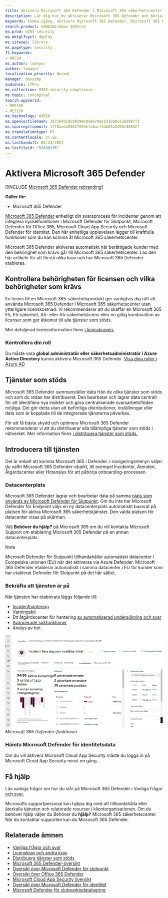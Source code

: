 ```yaml
---
title: Aktivera Microsoft 365 Defender i Microsoft 365 säkerhetscenter
description: Lär dig hur du aktiverar Microsoft 365 Defender och börjar integrera säkerhetstillbud och -svar.
keywords: komma igång, aktivera Microsoft 365 Defender, Microsoft 365 Defender, M365, säkerhet, dataplats, nödvändiga behörigheter, licensberättigande, inställningssidan
search.product: eADQiWindows 10XVcnh
ms.prod: m365-security
ms.mktglfcycl: deploy
ms.sitesec: library
ms.pagetype: security
f1.keywords:
- NOCSH
ms.author: lomayor
author: lomayor
localization_priority: Normal
manager: dansimp
audience: ITPro
ms.collection: M365-security-compliance
ms.topic: conceptual
search.appverid:
- MOE150
- MET150
ms.technology: m365d
ms.openlocfilehash: 3d7564b5d509190c8c8e799c541bb0ca583097f1
ms.sourcegitcommit: 17f0aada83627d9defa0acf4db03a2d58e46842f
ms.translationtype: MT
ms.contentlocale: sv-SE
ms.lasthandoff: 05/24/2021
ms.locfileid: "52636236"
---
```

# <a name="turn-on-microsoft-365-defender"></a>Aktivera Microsoft 365 Defender

[!INCLUDE [Microsoft 365 Defender rebranding](../includes/microsoft-defender.md)]


**Gäller för:**
- Microsoft 365 Defender

[Microsoft 365 Defender](microsoft-365-defender.md) enhetligt din svarsprocess för incidenter genom att integrera nyckelfunktioner i Microsoft Defender för Slutpunkt, Microsoft Defender för Office 365, Microsoft Cloud App Security och Microsoft Defender för identitet. Den här enhetliga upplevelsen lägger till kraftfulla funktioner som du kan komma åt Microsoft 365 säkerhetscenter.

Microsoft 365 Defender aktiveras automatiskt när berättigade kunder med den behörighet som krävs går till Microsoft 365 säkerhetscenter. Läs den här artikeln för att förstå olika krav och hur Microsoft 365 Defender etableras.

## <a name="check-license-eligibility-and-required-permissions"></a>Kontrollera behörigheten för licensen och vilka behörigheter som krävs

En licens till en Microsoft 365-säkerhetsprodukt ger vanligtvis dig rätt att använda Microsoft 365 Defender i Microsoft 365 säkerhetscenter utan ytterligare licenskostnad. Vi rekommenderar att du skaffar en Microsoft 365 E5, E5-säkerhet, A5- eller A5-säkerhetslicens eller en giltig kombination av licenser som ger åtkomst till alla tjänster som stöds.

Mer detaljerad licensinformation finns [i licenskraven.](prerequisites.md#licensing-requirements)

### <a name="check-your-role"></a>Kontrollera din roll

Du måste vara **global administratör eller** **säkerhetsadministratör i Azure Active Directory** kunna aktivera Microsoft 365 Defender. [Visa dina roller i Azure AD](/azure/active-directory/users-groups-roles/directory-manage-roles-portal)

## <a name="supported-services"></a>Tjänster som stöds

Microsoft 365 Defender sammanställer data från de olika tjänster som stöds och som du redan har distribuerat. Den bearbetar och lagrar data centralt för att identifiera nya insikter och göra centraliserade svarsarbetsflöden möjliga. Det gör detta utan att befintliga distributioner, inställningar eller data som är kopplade till de integrerade tjänsterna påverkas.

För att få bästa skydd och optimera Microsoft 365 Defender rekommenderar vi att du distribuerar alla tillämpliga tjänster som stöds i nätverket. Mer information finns [i distribuera tjänster som stöds.](deploy-supported-services.md)

## <a name="onboard-to-the-service"></a>Introducera till tjänsten
Det är enkelt att komma Microsoft 365 i Defender. I navigeringsmenyn väljer du valfri Microsoft 365 Defender-objekt, till exempel Incidenter, Ärenden, Åtgärdscenter eller Hotanalys för att påbörja onboarding-processen. 

### <a name="data-center-location"></a>Datacenterplats

Microsoft 365 Defender lagrar och bearbetar data på samma [plats som används av Microsoft Defender för Slutpunkt](/windows/security/threat-protection/microsoft-defender-atp/data-storage-privacy). Om du inte har Microsoft Defender för Endpoint väljs en ny datacenterplats automatiskt baserat på platsen för aktiva Microsoft 365 säkerhetstjänster. Den valda platsen för datacenter visas på skärmen.

Välj **Behöver du hjälp?** på Microsoft 365 om du vill kontakta Microsoft Support om etablering Microsoft 365 Defender på en annan datacenterplats.

> [!NOTE]
> Microsoft Defender för Slutpunkt tillhandahåller automatiskt datacenter i Europeiska unionen (EU) när det aktiveras via Azure Defender. Microsoft 365 Defender etablerar automatiskt i samma datacenter i EU för kunder som har etablerat Defender för Slutpunkt på det här sättet.

### <a name="confirm-that-the-service-is-on"></a>Bekräfta att tjänsten är på

När tjänsten har etablerats läggs följande till:

- [Incidenthantering](incidents-overview.md)
- [Varningskö](investigate-alerts.md)
- Ett åtgärdscenter för hantering [av automatiserad undersökning och svar](m365d-autoir.md)
- [Avancerade sökfunktioner](advanced-hunting-overview.md)
- Analys av hot

![Bild av Microsoft 365 säkerhetscenter-navigeringsfönstret med Microsoft 365 Defender Microsoft 365 säkerhetscenter med incidenthantering och andra ](../../media/overview-incident.png)
 *Microsoft 365 Defender-funktioner*

### <a name="getting-microsoft-defender-for-identity-data"></a>Hämta Microsoft Defender för identitetsdata 
Om du vill aktivera Microsoft Cloud App Security måste du logga in på Microsoft Cloud App Security minst en gång.

## <a name="get-assistance"></a>Få hjälp

Läs vanliga frågor om hur du slår på Microsoft 365 Defender i Vanliga frågor [och svar.](m365d-enable-faq.md)

Microsofts supportpersonal kan hjälpa dig med att tillhandahålla eller återkalla tjänsten och relaterade resurser i klientorganisationen. Om du behöver hjälp väljer du Behöver du **hjälp?** Microsoft 365 säkerhetscenter. När du kontaktar supporten kan du Microsoft 365 Defender.

## <a name="related-topics"></a>Relaterade ämnen

- [Vanliga frågor och svar](m365d-enable-faq.md)
- [Licenskrav och andra krav](prerequisites.md)
- [Distribuera tjänster som stöds](deploy-supported-services.md)
- [Microsoft 365 Defender-översikt](microsoft-365-defender.md)
- [Översikt över Microsoft Defender för slutpunkt](../defender-endpoint/microsoft-defender-endpoint.md)
- [Översikt över Office 365 Defender](../office-365-security/defender-for-office-365.md)
- [Microsoft Cloud App Security översikt](/cloud-app-security/what-is-cloud-app-security)
- [Översikt över Microsoft Defender för identitet](/azure-advanced-threat-protection/what-is-atp)
- [Microsoft Defender för slutpunktsdatalagring](../defender-endpoint/data-storage-privacy.md)
